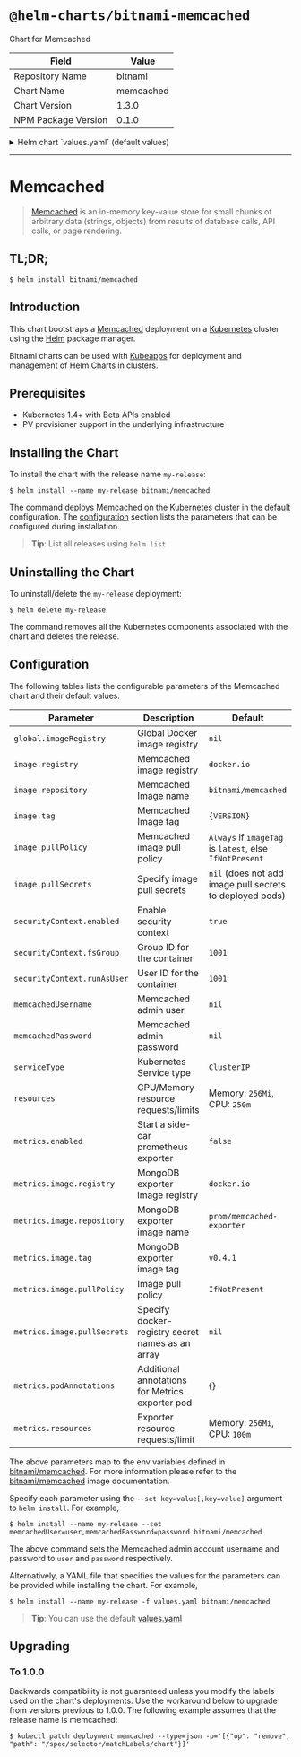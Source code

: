# `@helm-charts/bitnami-memcached`

Chart for Memcached

| Field               | Value     |
| ------------------- | --------- |
| Repository Name     | bitnami   |
| Chart Name          | memcached |
| Chart Version       | 1.3.0     |
| NPM Package Version | 0.1.0     |

<details>

<summary>Helm chart `values.yaml` (default values)</summary>

```yaml
## Global Docker image registry
## Please, note that this will override the image registry for all the images, including dependencies, configured to use the global value
##
# global:
#   imageRegistry:

## Bitnami Memcached image version
## ref: https://hub.docker.com/r/bitnami/memcached/tags/
##
image:
  registry: docker.io
  repository: bitnami/memcached
  tag: 1.5.12
  ## Specify a imagePullPolicy
  ## Defaults to 'Always' if image tag is 'latest', else set to 'IfNotPresent'
  ## ref: http://kubernetes.io/docs/user-guide/images/#pre-pulling-images
  ##
  pullPolicy: IfNotPresent
  ## Optionally specify an array of imagePullSecrets.
  ## Secrets must be manually created in the namespace.
  ## ref: https://kubernetes.io/docs/tasks/configure-pod-container/pull-image-private-registry/
  ##
  # pullSecrets:
  #   - myRegistrKeySecretName

## Pod Security Context
## ref: https://kubernetes.io/docs/tasks/configure-pod-container/security-context/
##
securityContext:
  enabled: true
  fsGroup: 1001
  runAsUser: 1001

## Specify a imagePullPolicy
## ref: http://kubernetes.io/docs/user-guide/images/#pre-pulling-images
##
imagePullPolicy: IfNotPresent

## Memcached admin user
## ref: https://github.com/bitnami/bitnami-docker-memcached#creating-the-memcached-admin-user
##
# memcachedUsername:

## Memcached admin password
## ref: https://github.com/bitnami/bitnami-docker-memcached#creating-the-memcached-admin-user
##
# memcachedPassword:

## Kubernetes configuration
## For minikube, set this to NodePort, elsewhere use LoadBalancer
##
serviceType: ClusterIP

## Configure resource requests and limits
## ref: http://kubernetes.io/docs/user-guide/compute-resources/
##
resources:
  requests:
    memory: 256Mi
    cpu: 250m

## Pod annotations
## ref: https://kubernetes.io/docs/concepts/overview/working-with-objects/annotations/
##
podAnnotations: {}

## Prometheus Exporter / Metrics
##
metrics:
  enabled: false
  image:
    registry: docker.io
    repository: prom/memcached-exporter
    tag: v0.4.1
    pullPolicy: IfNotPresent
    ## Optionally specify an array of imagePullSecrets.
    ## Secrets must be manually created in the namespace.
    ## ref: https://kubernetes.io/docs/tasks/configure-pod-container/pull-image-private-registry/
    ##
    # pullSecrets:
    #   - myRegistrKeySecretName
    ## Metrics exporter resource requests and limits
  ## ref: http://kubernetes.io/docs/user-guide/compute-resources/
  ##
  # resources: {}
  ## Metrics exporter pod Annotation
  podAnnotations:
    prometheus.io/scrape: 'true'
    prometheus.io/port: '9150'
```

</details>

---

# Memcached

> [Memcached](https://memcached.org/) is an in-memory key-value store for small chunks of arbitrary data (strings, objects) from results of database calls, API calls, or page rendering.

## TL;DR;

```console
$ helm install bitnami/memcached
```

## Introduction

This chart bootstraps a [Memcached](https://github.com/bitnami/bitnami-docker-memcached) deployment on a [Kubernetes](http://kubernetes.io) cluster using the [Helm](https://helm.sh) package manager.

Bitnami charts can be used with [Kubeapps](https://kubeapps.com/) for deployment and management of Helm Charts in clusters.

## Prerequisites

- Kubernetes 1.4+ with Beta APIs enabled
- PV provisioner support in the underlying infrastructure

## Installing the Chart

To install the chart with the release name `my-release`:

```console
$ helm install --name my-release bitnami/memcached
```

The command deploys Memcached on the Kubernetes cluster in the default configuration. The [configuration](#configuration) section lists the parameters that can be configured during installation.

> **Tip**: List all releases using `helm list`

## Uninstalling the Chart

To uninstall/delete the `my-release` deployment:

```console
$ helm delete my-release
```

The command removes all the Kubernetes components associated with the chart and deletes the release.

## Configuration

The following tables lists the configurable parameters of the Memcached chart and their default values.

| Parameter                   | Description                                      | Default                                                  |
| --------------------------- | ------------------------------------------------ | -------------------------------------------------------- |
| `global.imageRegistry`      | Global Docker image registry                     | `nil`                                                    |
| `image.registry`            | Memcached image registry                         | `docker.io`                                              |
| `image.repository`          | Memcached Image name                             | `bitnami/memcached`                                      |
| `image.tag`                 | Memcached Image tag                              | `{VERSION}`                                              |
| `image.pullPolicy`          | Memcached image pull policy                      | `Always` if `imageTag` is `latest`, else `IfNotPresent`  |
| `image.pullSecrets`         | Specify image pull secrets                       | `nil` (does not add image pull secrets to deployed pods) |
| `securityContext.enabled`   | Enable security context                          | `true`                                                   |
| `securityContext.fsGroup`   | Group ID for the container                       | `1001`                                                   |
| `securityContext.runAsUser` | User ID for the container                        | `1001`                                                   |
| `memcachedUsername`         | Memcached admin user                             | `nil`                                                    |
| `memcachedPassword`         | Memcached admin password                         | `nil`                                                    |
| `serviceType`               | Kubernetes Service type                          | `ClusterIP`                                              |
| `resources`                 | CPU/Memory resource requests/limits              | Memory: `256Mi`, CPU: `250m`                             |
| `metrics.enabled`           | Start a side-car prometheus exporter             | `false`                                                  |
| `metrics.image.registry`    | MongoDB exporter image registry                  | `docker.io`                                              |
| `metrics.image.repository`  | MongoDB exporter image name                      | `prom/memcached-exporter`                                |
| `metrics.image.tag`         | MongoDB exporter image tag                       | `v0.4.1`                                                 |
| `metrics.image.pullPolicy`  | Image pull policy                                | `IfNotPresent`                                           |
| `metrics.image.pullSecrets` | Specify docker-registry secret names as an array | `nil`                                                    |
| `metrics.podAnnotations`    | Additional annotations for Metrics exporter pod  | {}                                                       |
| `metrics.resources`         | Exporter resource requests/limit                 | Memory: `256Mi`, CPU: `100m`                             |

The above parameters map to the env variables defined in [bitnami/memcached](http://github.com/bitnami/bitnami-docker-memcached). For more information please refer to the [bitnami/memcached](http://github.com/bitnami/bitnami-docker-memcached) image documentation.

Specify each parameter using the `--set key=value[,key=value]` argument to `helm install`. For example,

```console
$ helm install --name my-release --set memcachedUser=user,memcachedPassword=password bitnami/memcached
```

The above command sets the Memcached admin account username and password to `user` and `password` respectively.

Alternatively, a YAML file that specifies the values for the parameters can be provided while installing the chart. For example,

```console
$ helm install --name my-release -f values.yaml bitnami/memcached
```

> **Tip**: You can use the default [values.yaml](values.yaml)

## Upgrading

### To 1.0.0

Backwards compatibility is not guaranteed unless you modify the labels used on the chart's deployments.
Use the workaround below to upgrade from versions previous to 1.0.0. The following example assumes that the release name is memcached:

```console
$ kubectl patch deployment memcached --type=json -p='[{"op": "remove", "path": "/spec/selector/matchLabels/chart"}]'
```
